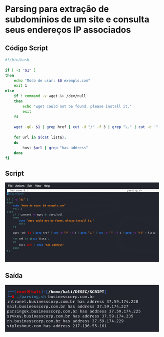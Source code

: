 # Parsing para extração de subdomínios de um site e consulta seus endereços IP associados

## Código Script

``` Bash
#!/bin/bash

if [ -z "$1" ]
then
    echo "Modo de usar: $0 exemplo.com"
    exit 1
else
    if ! command -v wget &> /dev/null
    then
        echo "wget could not be found, please install it."
        exit
    fi

    wget -qO- $1 | grep href | cut -d "/" -f 3 | grep "\." | cut -d '"' -f 1 | grep -v "<l" > lista

    for url in $(cat lista);
    do
        host $url | grep "has address"
    done
fi

```
## Script

![alt text](script.png)

## Saída

![alt text](saída.png)